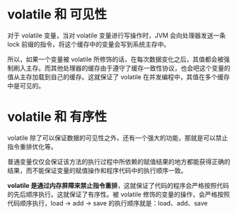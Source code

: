 
# volatile 和 可见性
对于 volatile 变量，当对 volatile 变量进行写操作时，JVM 会向处理器发送一条 lock 前缀的指令，将这个缓存中的变量会写到系统主存中。

所以，如果一个变量被 volatile 所修饰的话，在每次数据变化之后，其值都会被强制刷入主存。而其他处理器的缓存由于遵守了缓存一致性协议，也会吧这个变量的值从主存加载到自己的缓存。这就保证了 volatile 在并发编程中，其值在多个缓存中是可见的。


# volatile 和 有序性
volatile 除了可以保证数据的可见性之外，还有一个强大的功能，那就是可以禁止指令重排优化等。

普通变量仅仅会保证该方法的执行过程中所依赖的赋值结果的地方都能获得正确的结果，而不能保证变量的赋值操作和程序代码中的执行顺序一致。

**volatile 是通过内存屏障来禁止指令重排**，这就保证了代码的程序会严格按照代码的先后顺序执行。这就保证了有序性。被 volatile 修饰的变量的操作，会严格按照代码顺序执行，load -> add -> save 的执行顺序就是：load、add、save